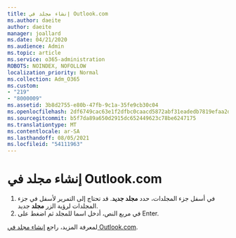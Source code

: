 ```yaml
---
title: إنشاء مجلد في Outlook.com
ms.author: daeite
author: daeite
manager: joallard
ms.date: 04/21/2020
ms.audience: Admin
ms.topic: article
ms.service: o365-administration
ROBOTS: NOINDEX, NOFOLLOW
localization_priority: Normal
ms.collection: Adm_O365
ms.custom:
- "219"
- "8000009"
ms.assetid: 3b8d2755-e80b-47fb-9c1a-35fe9cb30c04
ms.openlocfilehash: 2df6749cac63e1f2dfbc0caacd5872abf31eadedb7819efaa2d4a05be56f8e4f
ms.sourcegitcommit: b5f7da89a650d2915dc652449623c78be6247175
ms.translationtype: MT
ms.contentlocale: ar-SA
ms.lasthandoff: 08/05/2021
ms.locfileid: "54111963"
---
```

# <a name="create-a-folder-in-outlookcom"></a>إنشاء مجلد في Outlook.com

1. في أسفل جزء المجلدات، حدد **مجلد جديد**. قد تحتاج إلى التمرير لأسفل في جزء المجلدات لرؤية الزر **مجلد** جديد.
2. في مربع النص، أدخل اسما للمجلد ثم اضغط على Enter.

لمعرفة المزيد، راجع [إنشاء مجلد في Outlook.com](https://support.office.com/article/6bb0723a-f39f-4a8d-bb3f-fab5dcc2510a?wt.mc_id=Office_Outlook_com_Alchemy).